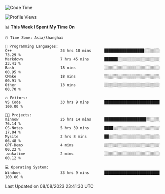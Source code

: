 <!--START_SECTION:waka-->
![Code Time](http://img.shields.io/badge/Code%20Time-1%2C134%20hrs%2043%20mins-blue)

![Profile Views](http://img.shields.io/badge/Profile%20Views-1-blue)

📊 **This Week I Spent My Time On** 

```text
🕑︎ Time Zone: Asia/Shanghai

💬 Programming Languages: 
C++                      24 hrs 18 mins      ██████████████████░░░░░░░   73.29 % 
Markdown                 7 hrs 45 mins       ██████░░░░░░░░░░░░░░░░░░░   23.41 % 
Bash                     18 mins             ░░░░░░░░░░░░░░░░░░░░░░░░░   00.95 % 
CMake                    18 mins             ░░░░░░░░░░░░░░░░░░░░░░░░░   00.91 % 
Other                    13 mins             ░░░░░░░░░░░░░░░░░░░░░░░░░   00.70 % 

🔥 Editors: 
VS Code                  33 hrs 9 mins       █████████████████████████   100.00 % 

🐱‍💻 Projects: 
minnow                   25 hrs 14 mins      ███████████████████░░░░░░   76.14 % 
CS-Notes                 5 hrs 39 mins       ████░░░░░░░░░░░░░░░░░░░░░   17.04 % 
Mysite                   2 hrs 8 mins        ██░░░░░░░░░░░░░░░░░░░░░░░   06.48 % 
GPT-Demo                 4 mins              ░░░░░░░░░░░░░░░░░░░░░░░░░   00.22 % 
.wakatime                2 mins              ░░░░░░░░░░░░░░░░░░░░░░░░░   00.12 % 

💻 Operating System: 
Windows                  33 hrs 9 mins       █████████████████████████   100.00 % 
```


 Last Updated on 08/08/2023 23:41:30 UTC
<!--END_SECTION:waka-->